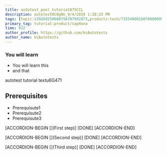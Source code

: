 ```yaml
---
title: autotest_pool_tutorial875CCL
description: autotest0C8gNU_9/4/2019 1:28:23 PM
tags: [topic:139269250608756787992873,products:tech/73554900100700000996,tutorial:experience/advanced]
primary_tag: tutorial:product/sapHana
time: 922
author_profile: https://github.com/ksAutotests
author_name: ksAutotests
---
```

### You will learn
- You will learn this
- and that

autotest tutorial textu6G471

## Prerequisites
- Prerequisute1
- Prerequisute2
- Prerequisute3

[ACCORDION-BEGIN [](First step)]
[DONE]
[ACCORDION-END]

[ACCORDION-BEGIN [](Second step)]
[DONE]
[ACCORDION-END]

[ACCORDION-BEGIN [](Third step)]
[DONE]
[ACCORDION-END]

